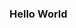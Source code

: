 ### Hello World

<!-- <p>Test<p> -->

<p id="testP"></p>
<script>
    setInterval(function(){
        document.getElementById("testP").innerHTML = String(Number(document.getElementById("testP").innerHTML) + 1);
    }, 1000);
</script>
